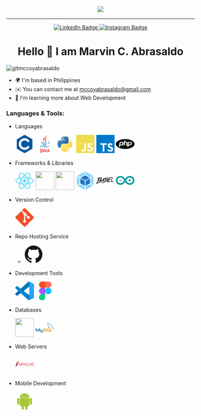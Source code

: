 <div id="header" align="center">
  
  <img src="https://media.giphy.com/media/du3J3cXyzhj75IOgvA/giphy.gif" width="300"/>
  
  <div id="badges">
    <hr/>
    <a href="https://www.linkedin.com/in/marvin-abrasaldo-180646202/">
      <img src="https://img.shields.io/badge/LinkedIn-blue?style=for-the-badge&logo=linkedin&logoColor=white" alt="LinkedIn Badge"/>
    </a>
    <a href="https://www.instagram.com/ig_abra/">
      <img src="https://img.shields.io/badge/Instagram-red?style=for-the-badge&logo=instagram&logoColor=white" alt="Instagram Badge"/>
    </a>
  </div>
  <h1> Hello 👋 I am Marvin C. Abrasaldo</h1>
</div>

<p align="left"> <img src="https://komarev.com/ghpvc/?username=gitmccoyabrasaldo&label=Profile%20views&color=0e75b6&style=flat" alt="gitmccoyabrasaldo" /> </p>

* 🌍  I'm based in Philippines
* ✉️  You can contact me at [mccoyabrasaldo@gmail.com](mailto:mccoyabrasaldo@gmail.com)
* 🧠  I'm learning more about Web Development

### Languages & Tools:
* Languages
   <div>
    <img src="https://github.com/devicons/devicon/blob/master/icons/c/c-plain.svg" width="50" height="50" />
    <img src="https://github.com/devicons/devicon/blob/master/icons/java/java-original-wordmark.svg" width="50" height="50"/>
    <img src="https://github.com/devicons/devicon/blob/master/icons/python/python-original.svg" width="50" height=50/>
    <img src="https://github.com/devicons/devicon/blob/master/icons/javascript/javascript-plain.svg" width="50" height=50/>
    <img src="https://github.com/devicons/devicon/blob/master/icons/typescript/typescript-plain.svg" width="50" height=50/>
    <img src="https://github.com/devicons/devicon/blob/master/icons/php/php-plain.svg" width="50" height=50/>
  </div>

* Frameworks & Libraries
   <div>
      <img src="https://github.com/devicons/devicon/blob/master/icons/react/react-original.svg" width="50" height=50/>
      <img src="https://seeklogo.com/images/R/react-query-logo-1340EA4CE9-seeklogo.com.png" width="50" height=50/>
      <img src="https://vitejs.dev/logo-with-shadow.png" width="50" height=50/>
      <img src="https://github.com/devicons/devicon/blob/master/icons/webpack/webpack-original.svg" width="50" height=50/>
      <img src="https://github.com/devicons/devicon/blob/master/icons/babel/babel-plain.svg" width="50" height=50/>
      <img src="https://github.com/devicons/devicon/blob/master/icons/arduino/arduino-original.svg" width="50" height=50/>
  </div>

* Version Control
   <div>
      <img src="https://github.com/devicons/devicon/blob/master/icons/git/git-original.svg" width="50" height=50/>
  </div>

* Repo Hosting Service
  * <div>
    <img src="https://github.com/devicons/devicon/blob/master/icons/github/github-original.svg" width="50" height=50/>
  </div>


* Development Tools
   <div>
      <img src="https://raw.githubusercontent.com/devicons/devicon/master/icons/vscode/vscode-original.svg" width="50" height=50/>
      <img src="https://github.com/devicons/devicon/blob/master/icons/figma/figma-original.svg" width="50" height=50/>
  </div>

* Databases
   <div>
    <div>
      <img src="https://upload.wikimedia.org/wikipedia/commons/2/29/Postgresql_elephant.svg" width="50" height=50/>
      <img src="https://github.com/devicons/devicon/blob/master/icons/mysql/mysql-original-wordmark.svg" width="50" height=50/>
    </div>
  </div>

* Web Servers
   <div>
      <img src="https://github.com/devicons/devicon/blob/master/icons/apache/apache-original-wordmark.svg" width="50" height=50/>
  </div>

* Mobile Development
   <div>
    <img src="https://github.com/devicons/devicon/blob/master/icons/android/android-original.svg" width="50" height=50/>
  </div>


